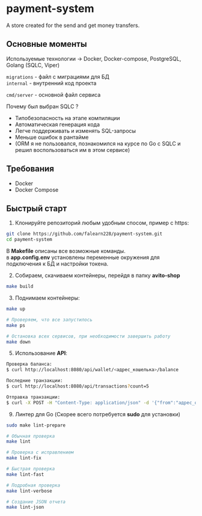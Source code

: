 # payment-system
A store created for the send and get money transfers.

## Основные моменты

Используемые технологии -> Docker, Docker-compose, PostgreSQL, Golang (SQLC, Viper) 

`migrations` - файл с миграциями для БД \
`internal` - внутренний код проекта 

`cmd/server` - основной файл сервиса 

Почему был выбран SQLC ? 

* Типобезопасность на этапе компиляции
* Автоматическая генерация кода
* Легче поддерживать и изменять SQL-запросы
* Меньше ошибок в рантайме
* (ORM я не пользовался, познакомился на курсе по Go с SQLC и решил воспользоваться им в этом сервисе)

## Требования
- Docker
- Docker Compose

## Быстрый старт

1. Клонируйте репозиторий любым удобным спосом, пример с https:
```bash
git clone https://github.com/falearn228/payment-system.git
cd payment-system
```

В **Makefile** описаны все возможные команды. \
в **app.config.env** установлены переменные окружения для подключения к БД и настройки токена. 

2. Собираем, скачиваем контейнеры, перейдя в папку **avito-shop**
```bash
make build
```

3. Поднимаем контейнеры:
```bash
make up

# Проверяем, что все запустилось
make ps

# Остановка всех сервисов, при необходимости завершить работу
make down
```

5. Использование **API**:
```bash
Проверка баланса:
$ curl http://localhost:8080/api/wallet/<адрес_кошелька>/balance

Последние транзакции:
$ curl http://localhost:8080/api/transactions?count=5

Отправка транзакции:
$ curl -X POST -H "Content-Type: application/json" -d '{"from":"адрес_отправителя","to":"адрес_получателя","amount":"100.50"}' http://localhost:8080/api/send
```

9. Линтер для Go (Скорее всего потребуется **sudo** для установки)
```bash
sudo make lint-prepare

# Обычная проверка
make lint

# Проверка с исправлением
make lint-fix

# Быстрая проверка
make lint-fast

# Подробная проверка
make lint-verbose

# Создание JSON отчета
make lint-json
```
